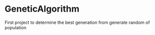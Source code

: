 # GeneticAlgorithm
First project to determine the best generation from generate random of population

